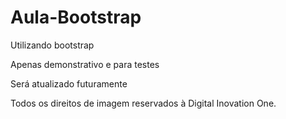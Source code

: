 # Aula-Bootstrap
Utilizando bootstrap

Apenas demonstrativo e para testes

Será atualizado futuramente


Todos os direitos de imagem reservados à Digital Inovation One.
